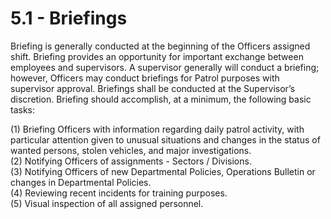 # 5.1 - Briefings

Briefing is generally conducted at the beginning of the Officers assigned shift. Briefing provides an opportunity for important exchange between employees and supervisors. A supervisor generally will conduct a briefing; however, Officers may conduct briefings for Patrol purposes with supervisor approval. Briefings shall be conducted at the Supervisor’s discretion. Briefing should accomplish, at a minimum, the following basic tasks:

(1) Briefing Officers with information regarding daily patrol activity, with particular attention given to unusual situations and changes in the status of wanted persons, stolen vehicles, and major investigations. \
(2) Notifying Officers of assignments - Sectors / Divisions. \
(3) Notifying Officers of new Departmental Policies, Operations Bulletin or changes in Departmental Policies. \
(4) Reviewing recent incidents for training purposes. \
(5) Visual inspection of all assigned personnel.

